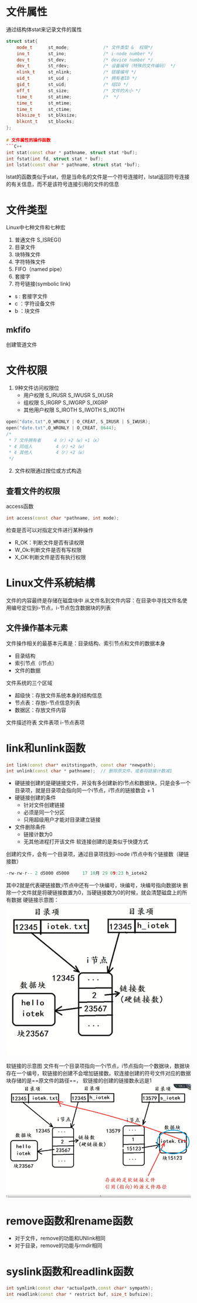 # 文件属性
通过结构体stat来记录文件的属性
```C++
struct stat{
    mode_t      st_mode;             /* 文件类型 &  权限*/
    ino_t       st_ino;              /* i-node number */
    dev_t       st_dev;              /* device number */
    dev_t       st_rdev;             /* 设备编号（特殊的文件编码） */
    nlink_t     st_nlink;            /* 链接编号 */
    uid_t       st_uid ;             /* 拥有者ID */
    gid_t       st_uid;              /* 组ID */
    off_t       st_size;             /* 文件的大小 */
    time_t      st_atime;            /*  */
    time_t      st_mtime;
    time_t      st_ctime;
    blksize_t   st_blksize;
    blkcnt_t    st_blocks;
};

# 文件属性的操作函数
```C++
int stat(const char * pathname, struct stat *buf);
int fstat(int fd, struct stat * buf);
int lstat(const char * pathname, struct stat *buf);
```
lstat的函数类似于stat，但是当命名的文件是一个符号连接时，lstat返回符号连接的有关信息，而不是该符号连接引用的文件的信息

# 文件类型
Linux中七种文件和七种宏
1. 普通文件                         S_ISREG()
2. 目录文件                         
3. 块特殊文件
4. 字符特殊文件
5. FIFO（named pipe）
6. 套接字
7. 符号链接(symbolic link)

* s : 套接字文件
* c ：字符设备文件
* b ：块文件

## mkfifo
创建管道文件

# 文件权限
1. 9种文件访问权限位
    * 用户权限
        S_IRUSR S_IWUSR S_IXUSR
    * 组权限
        S_IRGRP S_IWGRP S_IXGRP
    * 其他用户权限
        S_IROTH S_IWOTH S_IXOTH
```C++
open("date.txt",O_WRONLY | O_CREAT, S_IRUSR | S_IWUSR);
open("date.txt",O_WRONLY | O_CREAT, 0644);
/* 
 * 7 文件拥有者     4（r）+2（w）+1（x）
 * 4 同组人         4（r）+2（w）
 * 4 其他人         4（r）+2（w）
 */
```

2. 文件权限通过按位或方式构造

## 查看文件的权限
access函数
```C++
int access(const char *pathname, int mode);
```
检查是否可以对指定文件进行某种操作
* R_OK：判断文件是否有读权限
* W_Ok:判断文件是否有写权限
* X_OK:判断文件是否有执行权限 

# Linux文件系統結構
文件的内容最终是存储在磁盘块中
从文件名到文件内容：在目录中寻找文件名使用编号定位到i-节点，i-节点包含数据块的列表

## 文件操作基本元素
文件操作相关的最基本元素是：目录结构、索引节点和文件的数据本身
* 目录结构
* 索引节点（i节点）
* 文件的数据

文件系统的三个区域
* 超级快：存放文件系统本身的结构信息
* 节点表：存放i-节点信息列表
* 数据区：存放文件内容

文件描述符表
文件表项
i-节点表项

# link和unlink函数
```C++
int link(const char* exitstingpath, const char *newpath);
int unlink(const char * pathname);  // 删除原文件，或者将链接计数减1
```
* 硬链接创建的是硬链接文件，并没有多创建新的i节点和数据块，只是会多一个目录项，就是目录项会指向同一个i节点，i节点的链接数会 + 1
* 硬链接创建的条件
  * 针对文件创建链接
  * 必须是同一个分区
  * 只用超级用户才能对目录建立链接
* 文件删除条件
  * 链接计数为0
  * 无其他进程打开该文件
软连接创建的是类似于快捷方式

创建的文件，会有一个目录项，通过目录项找到i-node
i节点中有个链接数（硬链接数）
```C++
-rw-rw-r-- 2 d5000 d5000     17 10月 29 09:23 h_iotek2
```
其中2就是代表硬链接数;i节点中还有一个块编号，块编号，块编号指向数据块
删除一个文件就是将硬链接数置为0，当硬链接数为0的时候，就会清楚磁盘上的所有数据
硬链接示意图：
![](\91_图片库/软连接和硬链接.jpg)

软链接的示意图
文件有一个目录项指向一个i节点，i节点指向一个数据块，数据块存在一个编号，软链接的创建不会增加链接数。软连接创建的符号文件对应的数据块存储的是==原文件的路径==，
软链接的创建的链接数永远是1
![](\91_图片库/软链接.jpg)

# remove函数和rename函数
* 对于文件，remove的功能和UNlink相同
* 对于目录，remove的功能与rmdir相同

# syslink函数和readlink函数
```C++
int symlink(const char *actualpath,const char* sympath);
int readlink(const char * restrict buf, size_t bufsize);
```

